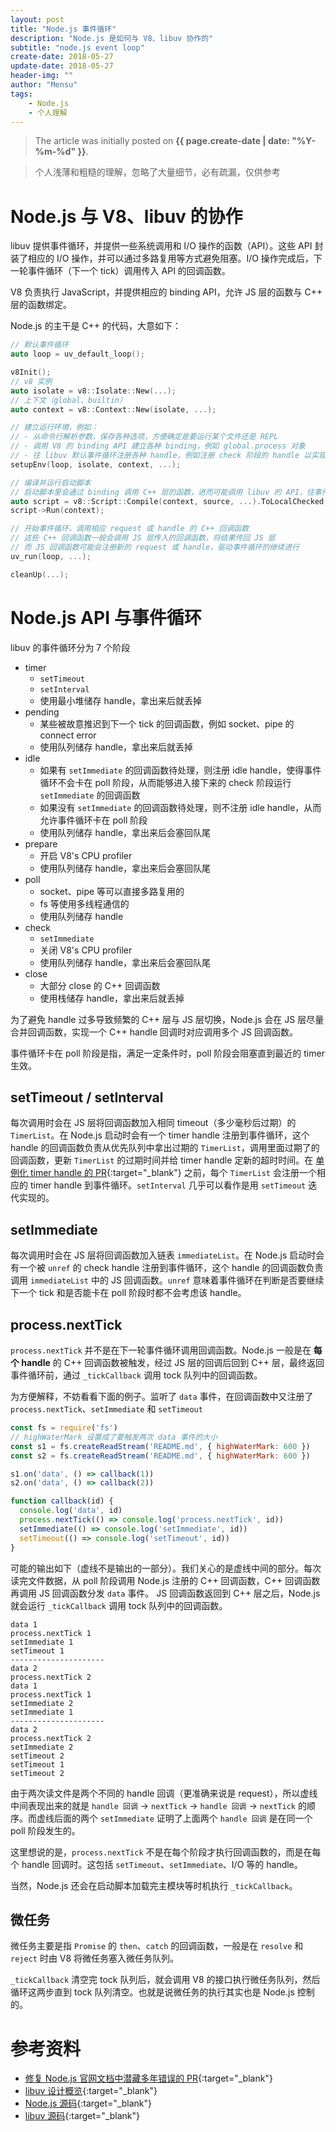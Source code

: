 ```yaml
---
layout: post
title: "Node.js 事件循环"
description: "Node.js 是如何与 V8、libuv 协作的"
subtitle: "node.js event loop"
create-date: 2018-05-27
update-date: 2018-05-27
header-img: ""
author: "Mensu"
tags:
    - Node.js
    - 个人理解
---
```


> The article was initially posted on **{{ page.create-date | date: "%Y-%m-%d" }}**.

> 个人浅薄和粗糙的理解，忽略了大量细节，必有疏漏，仅供参考

# Node.js 与 V8、libuv 的协作

libuv 提供事件循环，并提供一些系统调用和 I/O 操作的函数（API）。这些 API 封装了相应的 I/O 操作，并可以通过多路复用等方式避免阻塞。I/O 操作完成后，下一轮事件循环（下一个 tick）调用传入 API 的回调函数。

V8 负责执行 JavaScript，并提供相应的 binding API，允许 JS 层的函数与 C++ 层的函数绑定。

Node.js 的主干是 C++ 的代码，大意如下：

~~~cpp
// 默认事件循环
auto loop = uv_default_loop();

v8Init();
// v8 实例
auto isolate = v8::Isolate::New(...);
// 上下文（global、builtin）
auto context = v8::Context::New(isolate, ...);

// 建立运行环境，例如：
// - 从命令行解析参数，保存各种选项，方便确定是要运行某个文件还是 REPL
// - 调用 V8 的 binding API 建立各种 binding，例如 global.process 对象
// - 往 libuv 默认事件循环注册各种 handle，例如注册 check 阶段的 handle 以实现 setImmediate
setupEnv(loop, isolate, context, ...);

// 编译并运行启动脚本
// 启动脚本里会通过 binding 调用 C++ 层的函数，进而可能调用 libuv 的 API，往事件循环注册 request 或 handle
auto script = v8::Script::Compile(context, source, ...).ToLocalChecked();
script->Run(context);

// 开始事件循环，调用相应 request 或 handle 的 C++ 回调函数
// 这些 C++ 回调函数一般会调用 JS 层传入的回调函数，将结果传回 JS 层
// 而 JS 回调函数可能会注册新的 request 或 handle，驱动事件循环的继续进行
uv_run(loop, ...);

cleanUp(...);
~~~

# Node.js API 与事件循环

libuv 的事件循环分为 7 个阶段

- timer
  * `setTimeout`
  * `setInterval`
  * 使用最小堆储存 handle，拿出来后就丢掉
- pending
  * 某些被故意推迟到下一个 tick 的回调函数，例如 socket、pipe 的 connect error
  * 使用队列储存 handle，拿出来后就丢掉
- idle
  * 如果有 `setImmediate` 的回调函数待处理，则注册 idle handle，使得事件循环不会卡在 poll 阶段，从而能够进入接下来的 check 阶段运行 `setImmediate` 的回调函数
  * 如果没有 `setImmediate` 的回调函数待处理，则不注册 idle handle，从而允许事件循环卡在 poll 阶段
  * 使用队列储存 handle，拿出来后会塞回队尾
- prepare
  * 开启 V8's CPU profiler
  * 使用队列储存 handle，拿出来后会塞回队尾
- poll
  * socket、pipe 等可以直接多路复用的
  * fs 等使用多线程通信的
  * 使用队列储存 handle
- check
  * `setImmediate`
  * 关闭 V8's CPU profiler
  * 使用队列储存 handle，拿出来后会塞回队尾
- close
  * 大部分 close 的 C++ 回调函数
  * 使用栈储存 handle，拿出来后就丢掉

为了避免 handle 过多导致频繁的 C++ 层与 JS 层切换，Node.js 会在 JS 层尽量合并回调函数，实现一个 C++ handle 回调时对应调用多个 JS 回调函数。

事件循环卡在 poll 阶段是指，满足一定条件时，poll 阶段会阻塞直到最近的 timer 生效。

## setTimeout / setInterval

每次调用时会在 JS 层将回调函数加入相同 timeout（多少毫秒后过期）的 `TimerList`。在 Node.js 启动时会有一个 timer handle 注册到事件循环，这个 handle 的回调函数负责从优先队列中拿出过期的 `TimerList`，调用里面过期了的回调函数，更新 `TimerList` 的过期时间并给 timer handle 定新的超时时间。在 [单例化 timer handle 的 PR](https://github.com/nodejs/node/pull/20555){:target="_blank"} 之前，每个 `TimerList` 会注册一个相应的 timer handle 到事件循环。`setInterval` 几乎可以看作是用 `setTimeout` 迭代实现的。

## setImmediate

每次调用时会在 JS 层将回调函数加入链表 `immediateList`。在 Node.js 启动时会有一个被 `unref` 的 check handle 注册到事件循环，这个 handle 的回调函数负责调用 `immediateList` 中的 JS 回调函数。`unref` 意味着事件循环在判断是否要继续下一个 tick 和是否能卡在 poll 阶段时都不会考虑该 handle。

## process.nextTick

`process.nextTick` 并不是在下一轮事件循环调用回调函数。Node.js 一般是在 **每个 handle** 的 C++ 回调函数被触发，经过 JS 层的回调后回到 C++ 层，最终返回事件循环前，通过 `_tickCallback` 调用 tock 队列中的回调函数。

为方便解释，不妨看看下面的例子。监听了 `data` 事件，在回调函数中又注册了 `process.nextTick`、`setImmediate` 和 `setTimeout`

~~~javascript
const fs = require('fs')
// highWaterMark 设置成了要触发两次 data 事件的大小
const s1 = fs.createReadStream('README.md', { highWaterMark: 600 })
const s2 = fs.createReadStream('README.md', { highWaterMark: 600 })

s1.on('data', () => callback(1))
s2.on('data', () => callback(2))

function callback(id) {
  console.log('data', id)
  process.nextTick(() => console.log('process.nextTick', id))
  setImmediate(() => console.log('setImmediate', id))
  setTimeout(() => console.log('setTimeout', id))
}

~~~

可能的输出如下（虚线不是输出的一部分）。我们关心的是虚线中间的部分。每次读完文件数据，从 poll 阶段调用 Node.js 注册的 C++ 回调函数，C++ 回调函数再调用 JS 回调函数分发 `data` 事件。 JS 回调函数返回到 C++ 层之后，Node.js 就会运行 `_tickCallback` 调用 tock 队列中的回调函数。

~~~plain
data 1
process.nextTick 1
setImmediate 1
setTimeout 1
---------------------
data 2
process.nextTick 2
data 1
process.nextTick 1
setImmediate 2
setImmediate 1
---------------------
data 2
process.nextTick 2
setImmediate 2
setTimeout 2
setTimeout 1
setTimeout 2

~~~

由于两次读文件是两个不同的 handle 回调（更准确来说是 request），所以虚线中间表现出来的就是 `handle 回调` -> `nextTick` -> `handle 回调` -> `nextTick` 的顺序。而虚线后面的两个 `setImmediate` 证明了上面两个 `handle 回调` 是在同一个 poll 阶段发生的。

这里想说的是，`process.nextTick` 不是在每个阶段才执行回调函数的，而是在每个 handle 回调时。这包括 `setTimeout`、`setImmediate`、I/O 等的 handle。

当然，Node.js 还会在启动脚本加载完主模块等时机执行 `_tickCallback`。

## 微任务

微任务主要是指 `Promise` 的 `then`、`catch` 的回调函数，一般是在 `resolve` 和 `reject` 时由 V8 将微任务塞入微任务队列。

`_tickCallback`  清空完 tock 队列后，就会调用 V8 的接口执行微任务队列，然后循环这两步直到 tock 队列清空。也就是说微任务的执行其实也是 Node.js 控制的。

# 参考资料

- [修复 Node.js 官网文档中潜藏多年错误的 PR](https://github.com/nodejs/nodejs.org/pull/1603/files){:target="_blank"}
- [libuv 设计概览](http://docs.libuv.org/en/v1.x/design.html){:target="_blank"}
- [Node.js 源码](https://github.com/nodejs/node/blob/v10.2.1/src/node.cc){:target="_blank"}
- [libuv 源码](https://github.com/libuv/libuv/blob/v1.x/src/unix/core.c){:target="_blank"}
